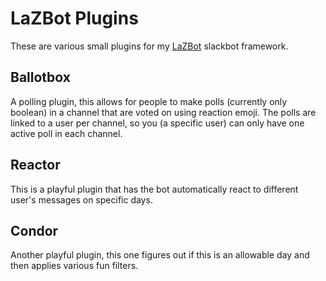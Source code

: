 # LaZBot Plugins

These are various small plugins for my [LaZBot](https://github.com/jdost/lazbot)
slackbot framework.

## Ballotbox

A polling plugin, this allows for people to make polls (currently only boolean) in
a channel that are voted on using reaction emoji.  The polls are linked to a user
per channel, so you (a specific user) can only have one active poll in each channel.

## Reactor

This is a playful plugin that has the bot automatically react to different user's
messages on specific days.

## Condor

Another playful plugin, this one figures out if this is an allowable day and then
applies various fun filters.
